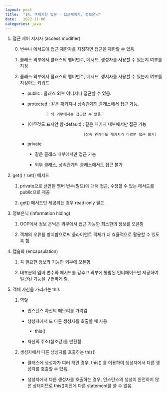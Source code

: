 ```yaml
---
layout: post
title:  "14. 객체지향 입문 - 접근제어자, 정보은닉"
date:   2022-11-06
categories: java
---
```

1. 접근 제어 지시자 (access modifier)

    0) 변수나 메서드에 접근 제한자를 지정하면 접근을 제한할 수 있음.

    1) 클래스 외부에서 클래스의 멤버변수, 메서드, 생성자를 사용할 수 있는지 여부를 지정

    2) 클래스 외부에서 클래스의 멤버변수, 메서드, 생서자를 사용할 수 있는지 여부를 
    지정하는 키워드.


         - public : 클래스 외부 어디서나 접근할 수 있음.

         - protected : 같은 패키지나 상속관계의 클래스에서 접근 가능,

                       그 외 외부에서는 접근할 수 없음.

         - (아무것도 표시안 함-default) : 같은 패키지 내부에서만 접근 가능

                                        (상속 관계라도 패키지가 다르면 접근 불가)

         - private 

           - 같은 클래스 내부에서만 접근 가능

           - 외부 클래스, 상속관계의 클래스에서도 접근 불가


2. get() / set() 메서드

    1) private으로 선언된 멤버 변수(필드)에 대해 접근, 수정할 수 있는 메서드를
       public으로 제공

    2) get() 메서드만 제공되는 경우 read-only 필드
    
3. 정보은닉 (information hiding)

    1) OOP에서 정보 은닉은 외부에서 접근 가능한 최소한의 정보를 오픈함

    2) 객체의 오류를 방지함으로써 클라이언트 객체가 더 효율적으로 활용할 수 있도록 함.

4. 캡슐화 (encapsulation)

    1) 꼭 필요한 정보와 기능만 외부에 오픈함.

    2) 대부분의 멤버 변수와 메서드를 감추고 외부에 통합된 인터페이스만 제공하여
       일관된 기능을 구현하게 함.

5. 객체 자신을 가리키는 this
    1) 역할

         - 인스턴스 자신의 메모리를 가리킴

         - 생성자에서 또 다른 생성자를 호출할 때 사용 

           - this()

         - 자신의 주소(참조값)를 반환함

   2) 생성자에서 다른 생성자를 호출하는 this()

         - 클래스에 생성자가 여러 개인 경우, this() 를 이용하여 생성자에서 다른 생성자를 호출할 수 있음.

         - 생성자에서 다른 생성자를 호출하는 경우, 인스턴스의 생성이 완전하지 않은 상태이므로 this()이전에 다른 statement를 쓸 수 없음.